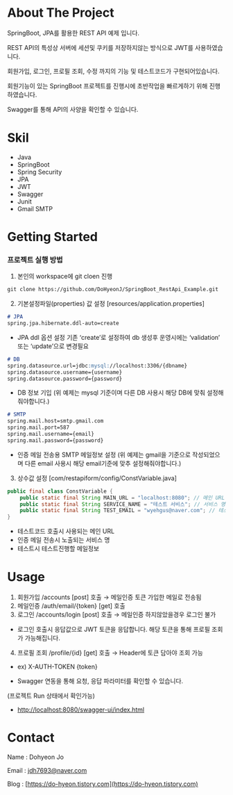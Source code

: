 # About The Project

SpringBoot, JPA를 활용한 REST API 예제 입니다.

REST API의 특성상 서버에 세션및 쿠키를 저장하지않는 방식으로 JWT를 사용하였습니다.

회원가입, 로그인, 프로필 조회, 수정 까지의 기능 및 테스트코드가 구현되어있습니다.

회원기능이 있는 SpringBoot 프로젝트를 진행시에 초반작업을 빠르게하기 위해 진행하였습니다.

Swagger를 통해 API의 사양을 확인할 수 있습니다.

# Skil

- Java
- SpringBoot
- Spring Security
- JPA
- JWT
- Swagger
- Junit
- Gmail SMTP

# Getting Started

### 프로젝트 실행 방법

1. 본인의 workspace에 git cloen 진행

```markdown
git clone https://github.com/DoHyeonJ/SpringBoot_RestApi_Example.git
```

2. 기본설정파일(properties) 값 설정 [resources/application.properties]

```markdown
# JPA
spring.jpa.hibernate.ddl-auto=create
```

- JPA ddl 옵션 설정 기존 ‘create’로 설정하여 db 생성후 운영시에는 ‘validation’ 또는 ‘update’으로 변경필요

```markdown
# DB
spring.datasource.url=jdbc:mysql://localhost:3306/{dbname}
spring.datasource.username={username}
spring.datasource.password={password}
```

- DB 정보 기입 (위 예제는 mysql 기준이며 다른 DB 사용시 해당 DB에 맞춰 설정해줘야합니다.)

```markdown
# SMTP
spring.mail.host=smtp.gmail.com
spring.mail.port=587
spring.mail.username={email}
spring.mail.password={password}
```

- 인증 메일 전송용 SMTP 메일정보 설정 (위 예제는 gmail을 기준으로 작성되었으며 다른 email 사용시 해당 email기준에 맞추 설정해줘야합니다.)

3. 상수값 설정 [com/restapiform/config/ConstVariable.java]

```java
public final class ConstVariable {
    public static final String MAIN_URL = "localhost:8080"; // 메인 URL
    public static final String SERVICE_NAME = "테스트 서비스"; // 서비스 명
    public static final String TEST_EMAIL = "wyehgus@naver.com"; // 테스트 코드용 메일
}
```

- 테스트코드 호출시 사용되는 메인 URL
- 인증 메일 전송시 노출되는 서비스 명
- 테스트시 테스트진행할 메일정보

# Usage

1. 회원가입 /accounts [post] 호출 → 메일인증 토큰 가입한 메일로 전송됨
2. 메일인증 /auth/email/{token} [get] 호출
3. 로그인 /accounts/login [post] 호출 → 메일인증 하지않았을경우 로그인 불가
- 로그인 호출시 응답값으로 JWT 토큰을 응답합니다. 해당 토큰을 통해 프로필 조회가 가능해집니다.
4. 프로필 조회 /profile/{id} [get] 호출 → Header에 토큰 담아야 조회 가능
- ex) X-AUTH-TOKEN  {token}

- Swagger 연동을 통해 요청, 응답 파라미터를 확인할 수 있습니다.

(프로젝트 Run 상태에서 확인가능)

- [http://localhost:8080/swagger-ui/index.html](http://localhost:8080/swagger-ui/index.html)

# Contact

Name : Dohyeon Jo

Email : jdh7693@naver.com

Blog : [https://do-hyeon.tistory.com](https://do-hyeon.tistory.com)
